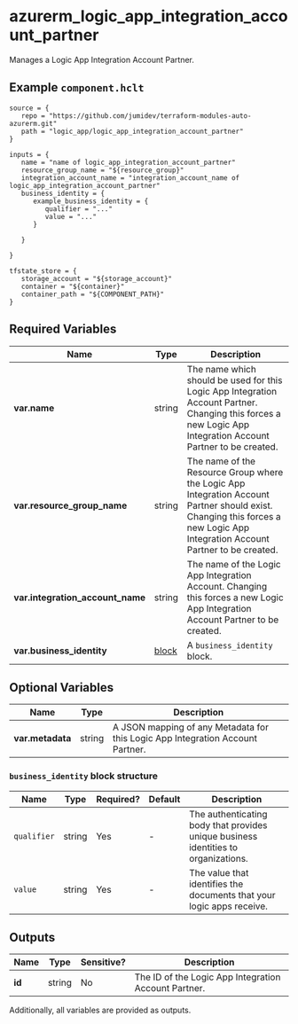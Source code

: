 # azurerm_logic_app_integration_account_partner

Manages a Logic App Integration Account Partner.

## Example `component.hclt`

```hcl
source = {
   repo = "https://github.com/jumidev/terraform-modules-auto-azurerm.git" 
   path = "logic_app/logic_app_integration_account_partner" 
}

inputs = {
   name = "name of logic_app_integration_account_partner" 
   resource_group_name = "${resource_group}" 
   integration_account_name = "integration_account_name of logic_app_integration_account_partner" 
   business_identity = {
      example_business_identity = {
         qualifier = "..."   
         value = "..."   
      }
  
   }
 
}

tfstate_store = {
   storage_account = "${storage_account}" 
   container = "${container}" 
   container_path = "${COMPONENT_PATH}" 
}

```

## Required Variables

| Name | Type |  Description |
| ---- | --------- |  ----------- |
| **var.name** | string |  The name which should be used for this Logic App Integration Account Partner. Changing this forces a new Logic App Integration Account Partner to be created. | 
| **var.resource_group_name** | string |  The name of the Resource Group where the Logic App Integration Account Partner should exist. Changing this forces a new Logic App Integration Account Partner to be created. | 
| **var.integration_account_name** | string |  The name of the Logic App Integration Account. Changing this forces a new Logic App Integration Account Partner to be created. | 
| **var.business_identity** | [block](#business_identity-block-structure) |  A `business_identity` block. | 

## Optional Variables

| Name | Type |  Description |
| ---- | --------- |  ----------- |
| **var.metadata** | string |  A JSON mapping of any Metadata for this Logic App Integration Account Partner. | 

### `business_identity` block structure

| Name | Type | Required? | Default | Description |
| ---- | ---- | --------- | ------- | ----------- |
| `qualifier` | string | Yes | - | The authenticating body that provides unique business identities to organizations. |
| `value` | string | Yes | - | The value that identifies the documents that your logic apps receive. |



## Outputs

| Name | Type | Sensitive? | Description |
| ---- | ---- | --------- | --------- |
| **id** | string | No  | The ID of the Logic App Integration Account Partner. | 

Additionally, all variables are provided as outputs.

